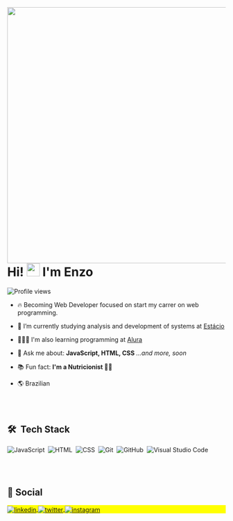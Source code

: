 <img align="right" height="590em" src="https://raw.githubusercontent.com/gist/enzomasuda/2126209c09f0b5d698d8cdb4b94d860b/raw/9f7a0bb84413ff2948cc9e7652cf62be8a622eb2/cardProfile.svg"/>

<h1 align="left">Hi! <img src="https://raw.githubusercontent.com/kaueMarques/kaueMarques/master/hi.gif" height="30px"> I'm Enzo </h1>

<p align="left"> <img src="https://komarev.com/ghpvc/?username=enzomasuda&color=yellow" alt="Profile views" /> </p>

- 🔥 Becoming Web Developer focused on start my carrer on web programming. 

- 🔭 I’m currently studying analysis and development of systems at [Estácio](https://estacio.br/)

- 👨🏻‍💻 I'm also learning programming at [Alura](https://www.alura.com.br)

- 💬 Ask me about: **JavaScript, HTML, CSS** _...and more, soon_

- 📚 Fun fact: **I'm a Nutricionist 💪🏼**

- 🌎 Brazilian


<br><br>


## 🛠 &nbsp;Tech Stack

![JavaScript](https://img.shields.io/badge/-JavaScript-05122A?style=flat&logo=javascript)&nbsp;
![HTML](https://img.shields.io/badge/-HTML-05122A?style=flat&logo=HTML5)&nbsp;
![CSS](https://img.shields.io/badge/-CSS-05122A?style=flat&logo=CSS3&logoColor=1572B6)&nbsp;
![Git](https://img.shields.io/badge/-Git-05122A?style=flat&logo=git)&nbsp;
![GitHub](https://img.shields.io/badge/-GitHub-05122A?style=flat&logo=github)&nbsp;
![Visual Studio Code](https://img.shields.io/badge/-Visual%20Studio%20Code-05122A?style=flat&logo=visual-studio-code&logoColor=007ACC)&nbsp;

<!--
  ![Node.js](https://img.shields.io/badge/-Node.js-05122A?style=flat&logo=node.js)&nbsp;
  ![React](https://img.shields.io/badge/-React-05122A?style=flat&logo=react)&nbsp;
  ![Markdown](https://img.shields.io/badge/-Markdown-05122A?style=flat&logo=markdown)&nbsp;
  ![PostgreSQL](https://img.shields.io/badge/-PostgreSQL-05122A?style=flat&logo=postgresql)&nbsp;
  ![SQLite](https://img.shields.io/badge/-SQLite-05122A?style=flat&logo=sqlite)&nbsp;

  <br><br>

  ## ⚙️ &nbsp;GitHub Analytics

  <p align="left">
  <img width="530em" height="250" src="https://github-readme-stats.vercel.app/api/top-langs/?username=enzomasuda&layout=compact)](https://github.com/enzomasuda/github-   readme-stats"/>
-->

<br><br>

## 📲 Social

<p align="left" style="background:yellow">
  <a href="https://linkedin.com/in/enzo-masuda" target="_blank">
    <img align="center" src="https://img.shields.io/badge/-Enzo_Masuda-05122A?style=flat&logo=linkedin" alt="linkedin"/>
  </a>
  <a href="https://twitter.com/Enzo_Masuda" target="_blank">
    <img align="center" src="https://img.shields.io/badge/-Enzo_Masuda-05122A?style=flat&logo=twitter" alt="twitter"/>  
  </a>
  <a href="https://instagram.com/enzomasuda" target="_blank">
    <img align="center" src="https://img.shields.io/badge/-Enzo_Masuda-05122A?style=flat&logo=instagram" alt="instagram"/>
  </a>
</p>

<br>
<!--
**enzomasuda/enzomasuda** is a  _special_  repository because its `README.md` (this file) appears on my GitHub profile.
-->
